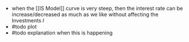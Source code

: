 - when the [[IS Model]] curve is very steep, then the interest rate can be increase/decreased as much as we like without affecting the Investments $I$
- #todo plot
- #todo explanation when this is happening